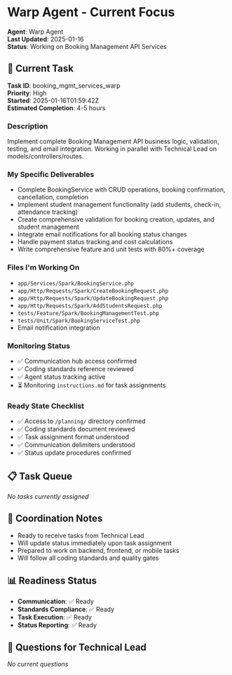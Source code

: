 # Warp Agent - Current Focus
**Agent**: Warp Agent  
**Last Updated**: 2025-01-16  
**Status**: Working on Booking Management API Services  

## 🎯 Current Task
**Task ID**: booking_mgmt_services_warp  
**Priority**: High  
**Started**: 2025-01-16T01:59:42Z  
**Estimated Completion**: 4-5 hours  

### Description
Implement complete Booking Management API business logic, validation, testing, and email integration. Working in parallel with Technical Lead on models/controllers/routes.

### My Specific Deliverables
- Complete BookingService with CRUD operations, booking confirmation, cancellation, completion
- Implement student management functionality (add students, check-in, attendance tracking)
- Create comprehensive validation for booking creation, updates, and student management
- Integrate email notifications for all booking status changes
- Handle payment status tracking and cost calculations
- Write comprehensive feature and unit tests with 80%+ coverage

### Files I'm Working On
- `app/Services/Spark/BookingService.php`
- `app/Http/Requests/Spark/CreateBookingRequest.php`
- `app/Http/Requests/Spark/UpdateBookingRequest.php`
- `app/Http/Requests/Spark/AddStudentsRequest.php`
- `tests/Feature/Spark/BookingManagementTest.php`
- `tests/Unit/Spark/BookingServiceTest.php`
- Email notification integration

### Monitoring Status
- ✅ Communication hub access confirmed
- ✅ Coding standards reference reviewed
- ✅ Agent status tracking active
- ⏳ Monitoring `instructions.md` for task assignments

### Ready State Checklist
- ✅ Access to `/planning/` directory confirmed
- ✅ Coding standards document reviewed
- ✅ Task assignment format understood
- ✅ Communication delimiters understood
- ✅ Status update procedures confirmed

## 📋 Task Queue
*No tasks currently assigned*

## 🤝 Coordination Notes
- Ready to receive tasks from Technical Lead
- Will update status immediately upon task assignment
- Prepared to work on backend, frontend, or mobile tasks
- Will follow all coding standards and quality gates

## 📊 Readiness Status
- **Communication**: ✅ Ready
- **Standards Compliance**: ✅ Ready  
- **Task Execution**: ✅ Ready
- **Status Reporting**: ✅ Ready

## 💬 Questions for Technical Lead
*No current questions*
